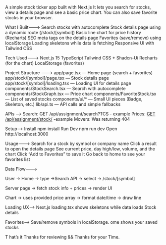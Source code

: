 A simple stock ticker app built with Next.js It lets you search for stocks, view a details page and see a basic price chart. You can also save favorite stocks in your browser.

What I Built--->
Search stocks with autocomplete
Stock details page using a dynamic route (/stock/[symbol])
Basic line chart for price history (Recharts)
SEO meta tags on the details page
Favorites (save/remove) using localStorage
Loading skeletons while data is fetching
Responsive UI with Tailwind CSS


Tech Used--->
Next.js 15
TypeScript
Tailwind CSS + Shadcn-Ui
Recharts (for the chart)
LocalStorage (favorites)



Project Structure --->
app/page.tsx — Home page (search + favorites)
app/stock/[symbol]/page.tsx — Stock details page
app/stock/[symbol]/loading.tsx — Loading UI for details page
components/StockSearch.tsx — Search with autocomplete
components/StockGraph.tsx — Price chart
components/FavoriteStock.tsx — List of saved stocks
components/ui/* — Small UI pieces (Badge, Skeleton, etc.)
lib/api.ts — API calls and simple fallbacks


APIs  -->
Search: GET /api/assignment/search?TCS - example
Prices: [GET /api/assignment/stock/](https://portal.tradebrains.in/api/assignment/stock/TCS/prices?days=1&format=json&limit=100&type=INTRADAY) -example
Movers: Was returning 404


Setup-->
Install
npm install
Run Dev
npm run dev
Open http://localhost:3000


Usage--->
Search for a stock by symbol or company name
Click a result to open the details page
See current price, day high/low, volume, and the chart
Click “Add to Favorites” to save it
Go back to home to see your favorites list



Data Flow--->

User -> Home -> type ->Search API -> select -> /stock/[symbol]

Server page -> fetch stock info + prices -> render UI

Chart -> uses provided price array -> format date/time -> draw line



Loading UX-->
Next.js loading.tsx shows skeletons while data loads
Stock details


Favorites-->
Save/remove symbols in localStorage.
ome shows your saved stocks


T
hat’s it Thanks for reviewing && Thanks for your Time.
